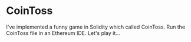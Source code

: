 # CoinToss
I've implemented a funny game in Solidity which called CoinToss.
Run the CoinToss file in an Ethereum IDE.
Let's play it...
